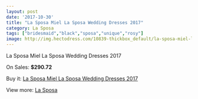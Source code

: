 ```yaml
---
layout: post
date: '2017-10-30'
title: "La Sposa Miel La Sposa Wedding Dresses 2017"
category: La Sposa
tags: ["bridesmaid","black","sposa","unique","rosy"]
image: http://img.hectodress.com/10839-thickbox_default/la-sposa-miel-la-sposa-wedding-dresses-2013.jpg
---
```

La Sposa Miel La Sposa Wedding Dresses 2017

On Sales: **$290.72**
<a href="https://www.hectodress.com/la-sposa/5348-la-sposa-miel-la-sposa-wedding-dresses-2013.html"><amp-img layout="responsive" width="600" height="600" src="//img.hectodress.com/10839-thickbox_default/la-sposa-miel-la-sposa-wedding-dresses-2013.jpg" alt="La Sposa Miel La Sposa Wedding Dresses 2017 0" /></a>
<a href="https://www.hectodress.com/la-sposa/5348-la-sposa-miel-la-sposa-wedding-dresses-2013.html"><amp-img layout="responsive" width="600" height="600" src="//img.hectodress.com/10841-thickbox_default/la-sposa-miel-la-sposa-wedding-dresses-2013.jpg" alt="La Sposa Miel La Sposa Wedding Dresses 2017 1" /></a>
<a href="https://www.hectodress.com/la-sposa/5348-la-sposa-miel-la-sposa-wedding-dresses-2013.html"><amp-img layout="responsive" width="600" height="600" src="//img.hectodress.com/10840-thickbox_default/la-sposa-miel-la-sposa-wedding-dresses-2013.jpg" alt="La Sposa Miel La Sposa Wedding Dresses 2017 2" /></a>

Buy it: [La Sposa Miel La Sposa Wedding Dresses 2017](https://www.hectodress.com/la-sposa/5348-la-sposa-miel-la-sposa-wedding-dresses-2013.html "La Sposa Miel La Sposa Wedding Dresses 2017")

View more: [La Sposa](https://www.hectodress.com/90-la-sposa "La Sposa")